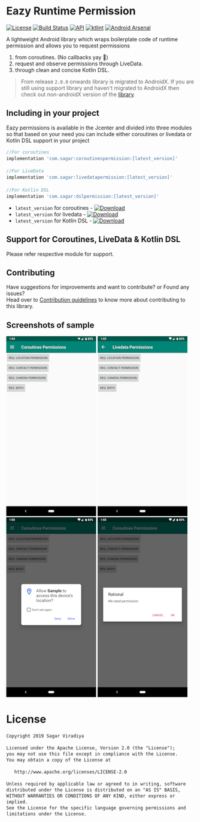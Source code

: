 # Eazy Runtime Permission
[![License](https://img.shields.io/badge/License-Apache%202.0-blue.svg)](https://github.com/sagar-viradiya/eazypermissions/blob/master/LICENSE) [![Build Status](https://travis-ci.com/sagar-viradiya/eazypermissions.svg?token=VppdY5VoQBEp72REmqxi&branch=master)](https://travis-ci.com/sagar-viradiya/eazypermissions) [![API](https://img.shields.io/badge/API-20%2B-orange.svg?style=flat)](https://android-arsenal.com/api?level=20) [![ktlint](https://img.shields.io/badge/code%20style-%E2%9D%A4-FF4081.svg)](https://ktlint.github.io/) [![Android Arsenal]( https://img.shields.io/badge/Android%20Arsenal-eazypermissions-green.svg?style=flat )]( https://android-arsenal.com/details/1/7799 )

A lightweight Android library which wraps boilerplate code of runtime permission and allows you to request permissions 
1. from coroutines. (No callbacks yay :tada:)
2. request and observe permissions through LiveData.
3. through clean and concise Kotlin DSL.

> From release `2.0.0` onwards library is migrated to AndroidX. If you are still using support library and haven't migrated to AndroidX then check out non-androidX version of the [library](https://github.com/sagar-viradiya/eazypermissions/tree/master-nonandroidx).

## Including in your project
Eazy permissions is available in the Jcenter and divided into three modules so that based on your need you can include either coroutines or livedata or Kotlin DSL support in your project

```groovy
//For coroutines
implementation 'com.sagar:coroutinespermission:[latest_version]'

//For LiveData
implementation 'com.sagar:livedatapermission:[latest_version]'

//For Kotlin DSL
implementation 'com.sagar:dslpermission:[latest_version]'
```
- `latest_version` for coroutines - [ ![Download](https://api.bintray.com/packages/sagar-viradiya/eazypermissions/coroutinespermission/images/download.svg) ](https://bintray.com/sagar-viradiya/eazypermissions/coroutinespermission/_latestVersion)
- `latest_version` for livedata - [ ![Download](https://api.bintray.com/packages/sagar-viradiya/eazypermissions/livedatapermission/images/download.svg) ](https://bintray.com/sagar-viradiya/eazypermissions/livedatapermission/_latestVersion)
- `latest_version` for Kotlin DSL - [ ![Download](https://api.bintray.com/packages/sagar-viradiya/eazypermissions/dslpermission/images/download.svg) ](https://bintray.com/sagar-viradiya/eazypermissions/dslpermission/_latestVersion)

## Support for Coroutines, LiveData & Kotlin DSL
Please refer respective module for support.

## Contributing
Have suggestions for improvements and want to contribute? or Found any issues?  
Head over to [Contribution guidelines](CONTRIBUTING.md) to know more about contributing to this library.

## Screenshots of sample
![sc1](screenshots/SS1.png) ![sc2](screenshots/SS2.png)   
![sc1](screenshots/SS3.png) ![sc2](screenshots/SS4.png)

# License

```
Copyright 2019 Sagar Viradiya

Licensed under the Apache License, Version 2.0 (the "License");
you may not use this file except in compliance with the License.
You may obtain a copy of the License at

   http://www.apache.org/licenses/LICENSE-2.0

Unless required by applicable law or agreed to in writing, software
distributed under the License is distributed on an "AS IS" BASIS,
WITHOUT WARRANTIES OR CONDITIONS OF ANY KIND, either express or implied.
See the License for the specific language governing permissions and
limitations under the License.
```
